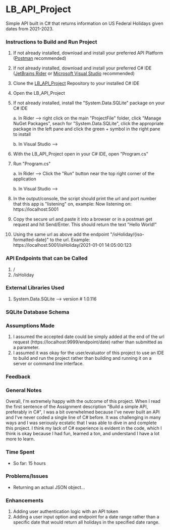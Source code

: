 # LB_API_Project
Simple API built in C# that returns information on US Federal Holidays given dates from 2021-2023.



### Instructions to Build and Run Project
1. If not already installed, download and install your preferred API Platform ([Postman](https://www.postman.com/downloads/) recommended)
2. If not already installed, download and install your preferred C# IDE ([JetBrains Rider](https://www.jetbrains.com/rider/download/#section=mac) or [Microsoft Visual Studio](https://visualstudio.microsoft.com/downloads/) recommended)
3. Clone the [LB_API_Project](https://github.com/luk19/LB_API_Project) Repository to your installed C# IDE
4. Open the LB_API_Project
5. If not already installed, install the "System.Data.SQLite" package on your C# IDE

    a. In Rider --> right click on the main "ProjectFile" folder, click "Manage NuGet Packages", seach for "System.Data.SQLite", click the appropriate package in the left pane and click the green + symbol in the right pane to install
   
    b. In Visual Studio -->

6. With the LB_API_Project open in your C# IDE, open "Program.cs"
7. Run "Program.cs"

    a. In Rider --> Click the "Run" button near the top right corner of the application

    b. In Visual Studio --> 

9. In the output/console, the script should print the url and port number that this app is "listening" on, example: Now listening on: https://localhost:5001
10. Copy the secure url and paste it into a browser or in a postman get request and hit Send/Enter. This should return the text "Hello World!"
11. Using the same url as above add the endpoint "/isHoliday/{iso-formatted-date}" to the url. Example: https://localhost:5001/isHoliday/2021-01-01 14:05:00:123




### API Endpoints that can be Called
1. /
2. /isHoliday




### External Libraries Used
1. System.Data.SQLite   -->   version # 1.0.116




### SQLite Database Schema




### Assumptions Made
1. I assumed the accepted date could be simply added at the end of the url request (https://localhost:9999/endpoint/date) rather than submitted as a parameter.
2. I assumed it was okay for the user/evaluator of this project to use an IDE to build and run the project rather than building and running it on a server or command line interface.




### Feedback




### General Notes
Overall, I'm extremely happy with the outcome of this project. When I read the first sentence of the Assignment description "Build a simple API, preferably in C#",
I was a bit overwhelmed because I've never built an API and I've never coded a single line of C# before. It was challenging in many ways and I was seriously ecstatic
that I was able to dive in and complete this project. I think my lack of C# experience is evident in the code, which I think is okay because I had fun, learned a ton, 
and understand I have a lot more to learn.




### Time Spent
- So far: 15 hours




### Problems/Issues
- Returning an actual JSON object...




### Enhancements
1. Adding user authentication logic with an API token
2. Adding a user input option and endpoint for a date range rather than a specific date that would return all holidays in the specified date range.


